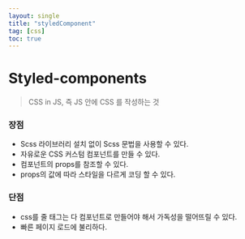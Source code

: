 ```yaml
---
layout: single
title: "styledComponent"
tag: [css]
toc: true
---
```




# Styled-components

> CSS in JS, 즉 JS 안에 CSS 를 작성하는 것



### 장점

- Scss 라이브러리 설치 없이 Scss 문법을 사용할 수 있다.
- 자유로운 CSS 커스텀 컴포넌트를 만들 수 있다. 
- 컴포넌트의 props를 참조할 수 있다.
- props의 값에 따라 스타일을 다르게 코딩 할 수 있다.



### 단점

- css를 줄 태그는 다 컴포넌트로 만들어야 해서 가독성을 떨어뜨릴 수 있다.
- 빠른 페이지 로드에 불리하다.


